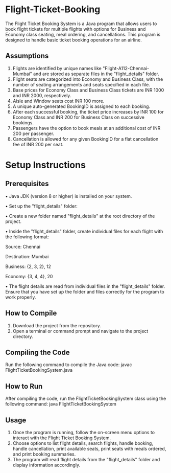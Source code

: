 # Flight-Ticket-Booking
The Flight Ticket Booking System is a Java program that allows users to book flight tickets for multiple flights with options for Business and Economy class seating, meal ordering, and cancellations. This program is designed to handle basic ticket booking operations for an airline.

## Assumptions
1.	Flights are identified by unique names like "Flight-A112-Chennai-Mumbai" and are stored as separate files in the "flight_details" folder.
2.	Flight seats are categorized into Economy and Business Class, with the number of seating arrangements and seats specified in each file.
3.	Base prices for Economy Class and Business Class tickets are INR 1000 and INR 2000, respectively.
4.	Aisle and Window seats cost INR 100 more.
5.	A unique auto-generated BookingID is assigned to each booking.
6.	After each successful booking, the ticket price increases by INR 100 for Economy Class and INR 200 for Business Class on successive bookings.
7.	Passengers have the option to book meals at an additional cost of INR 200 per passenger.
8.	Cancellation is allowed for any given BookingID for a flat cancellation fee of INR 200 per seat.

# Setup Instructions
## Prerequisites
•	 Java JDK (version 8 or higher) is installed on your system.

•	 Set up the "flight_details" folder:

•	 Create a new folder named "flight_details" at the root directory of the project.

•	 Inside the "flight_details" folder, create individual files for each flight with the following format:

Source: Chennai

Destination: Mumbai

Business: {2, 3, 2}, 12

Economy: {3, 4, 4}, 20

•	The flight details are read from individual files in the "flight_details" folder. Ensure that you have set up the folder and files correctly for the program to work properly.


## How to Compile
1.	Download the project from the repository.
2.	Open a terminal or command prompt and navigate to the project directory.

## Compiling the Code
Run the following command to compile the Java code:
javac FlightTicketBookingSystem.java 

## How to Run
After compiling the code, run the FlightTicketBookingSystem class using the following command:
java FlightTicketBookingSystem 

## Usage
1.	Once the program is running, follow the on-screen menu options to interact with the Flight Ticket Booking System.
2.	Choose options to list flight details, search flights, handle booking, handle cancellation, print available seats, print seats with meals ordered, and print booking summaries.
3.	The program will read flight details from the "flight_details" folder and display information accordingly.

